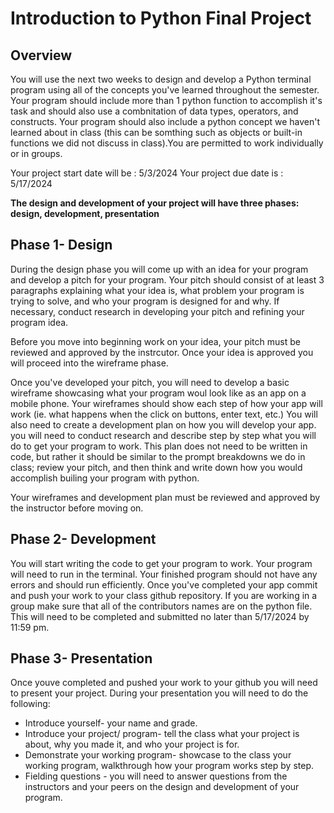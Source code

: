 # Introduction to Python Final Project

## Overview 
You will use the next two weeks to design and develop a Python terminal program using all of the 
concepts you've learned throughout the semester. Your program should include more than 1 python function
to accomplish it's task and should also use a combnitation of data types, operators, and constructs. Your program should also include a python concept we haven't learned about in class (this can be somthing such as objects or built-in functions we did not discuss in class).You are permitted to work individually or in groups. 

Your project start date will be : 5/3/2024
Your project due date is : 5/17/2024

<b>The design and development of your project will have three phases: design, development, presentation</b>

## Phase 1- Design
During the design phase you will come up with an idea for your program and develop a pitch for your program. Your pitch should consist of at least 3 paragraphs explaining what your idea is, what problem your
program is trying to solve, and who your program is designed for and why. If necessary, conduct research in developing your pitch and refining your program idea.

Before you move into beginning work on your idea, your pitch must be reviewed and approved by the instrcutor. Once your idea is approved you will proceed into the wireframe phase.

Once you've developed your pitch, you will need to develop a basic wireframe showcasing what your program woul look like as an app on a mobile phone.
Your wireframes should show each step of how your app will work (ie. what happens when the click on buttons, enter text, etc.)
You will also need to create a development plan on how you will develop your app. you will need to conduct research and describe step by step what you will do to get your program to work. This plan does not need to be written in code, but rather it should be similar to the prompt breakdowns we do in class; review your pitch, and then think and write down how you would accomplish builing your program with python.

Your wireframes and development plan must be reviewed and approved by the instructor before moving on. 

## Phase 2- Development
You will start writing the code to get your program to work. Your program will need to run in the terminal.
Your finished program should not have any errors and should run efficiently. Once you've completed your app
commit and push your work to your class github repository. If you are working in a group make sure that
all of the contributors names are on the python file. This will need to be completed and submitted no 
later than 5/17/2024 by 11:59 pm.


## Phase 3- Presentation
Once youve completed and pushed your work to your github you will need to present your project.
During your presentation you will need to do the following:
- Introduce yourself- your name and grade.
- Introduce your project/ program- tell the class what your project is about, why you made it, and who your project is for.
- Demonstrate your working program- showcase to the class your working program, walkthrough how your program works step by step.
- Fielding questions - you will need to answer questions from the instructors and your peers on the 
design and development of your program. 
